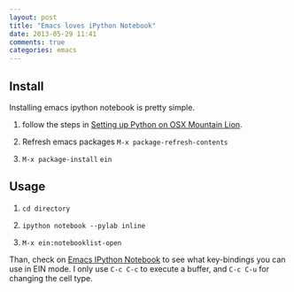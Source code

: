 ```yaml
---
layout: post
title: "Emacs loves iPython Notebook"
date: 2013-05-29 11:41
comments: true
categories: emacs
---
```


<!--more-->

## Install

Installing emacs ipython notebook is pretty simple.

1. follow the steps in [Setting up Python on OSX Mountain Lion][].

2. Refresh emacs packages `M-x package-refresh-contents`

3. `M-x package-install` `ein`

## Usage

1. `cd directory`

2. `ipython notebook --pylab inline`

3. `M-x ein:notebooklist-open`

Than, check on [Emacs IPython Notebook][] to see what key-bindings you can use in EIN mode. I only use `C-c C-c` to execute a buffer, and `C-c C-u` for changing the cell type. 

[Setting up Python on OSX Mountain Lion]: /blog/2013/03/13/python-setup-on-mac-osx/

[Emacs IPython Notebook]: https://github.com/tkf/emacs-ipython-notebook

